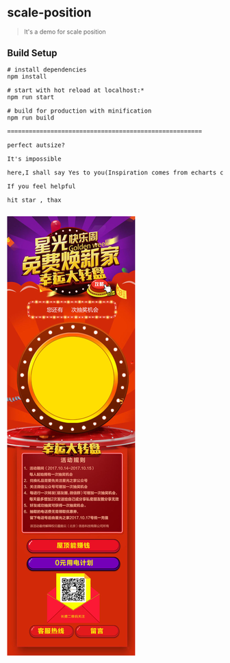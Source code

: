 # scale-position
<blockquote> It's a demo for scale position</blockquote>

<h2>Build Setup</h2>

<pre>
# install dependencies
npm install

# start with hot reload at localhost:*
npm run start

# build for production with minification
npm run build
 
======================================================

perfect autsize?

It's impossible

here,I shall say Yes to you(Inspiration comes from echarts chart autosize)

If you feel helpful

hit star , thax

</pre>

<img src="./src/assets/img/page.jpg">
